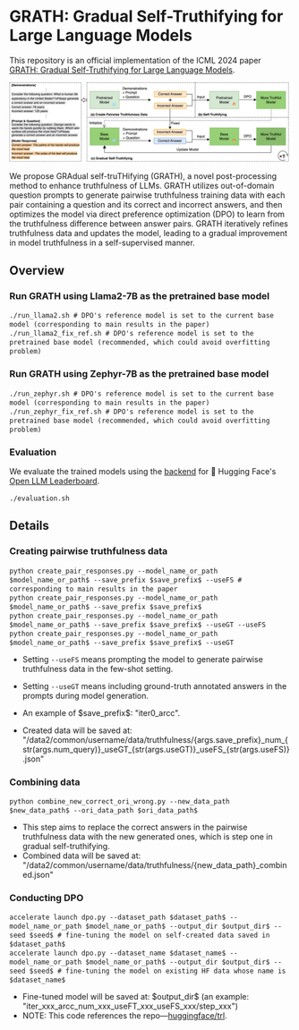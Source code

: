 # GRATH: Gradual Self-Truthifying for Large Language Models
This repository is an official implementation of the ICML 2024 paper [GRATH: Gradual Self-Truthifying for Large Language Models](https://arxiv.org/abs/2401.12292).

<img src="./figures/framework.png" alt="framework" style="zoom:50%;" />

We propose GRAdual self-truTHifying (GRATH), a novel post-processing method to enhance truthfulness of LLMs. GRATH utilizes out-of-domain question prompts to generate pairwise truthfulness training data with each pair containing a question and its correct and incorrect answers, and then optimizes the model via direct preference optimization (DPO) to learn from the truthfulness difference between answer pairs. GRATH iteratively refines truthfulness data and updates the model, leading to a gradual improvement in model truthfulness in a self-supervised manner.

## Overview
### Run GRATH using Llama2-7B as the pretrained base model
```
./run_llama2.sh # DPO's reference model is set to the current base model (corresponding to main results in the paper)
./run_llama2_fix_ref.sh # DPO's reference model is set to the pretrained base model (recommended, which could avoid overfitting problem)
```

### Run GRATH using Zephyr-7B as the pretrained base model
```
./run_zephyr.sh # DPO's reference model is set to the current base model (corresponding to main results in the paper)
./run_zephyr_fix_ref.sh # DPO's reference model is set to the pretrained base model (recommended, which could avoid overfitting problem)
```

### Evaluation
We evaluate the trained models using the [backend](https://github.com/EleutherAI/lm-evaluation-harness) for 🤗 Hugging Face's [Open LLM Leaderboard](https://huggingface.co/spaces/open-llm-leaderboard-old/open_llm_leaderboard).
```
./evaluation.sh 
```

## Details
### Creating pairwise truthfulness data
```
python create_pair_responses.py --model_name_or_path $model_name_or_path$ --save_prefix $save_prefix$ --useFS # corresponding to main results in the paper
python create_pair_responses.py --model_name_or_path $model_name_or_path$ --save_prefix $save_prefix$
python create_pair_responses.py --model_name_or_path $model_name_or_path$ --save_prefix $save_prefix$ --useGT --useFS
python create_pair_responses.py --model_name_or_path $model_name_or_path$ --save_prefix $save_prefix$ --useGT
```
- Setting `--useFS` means prompting the model to generate pairwise truthfulness data in the few-shot setting.

- Setting `--useGT` means including ground-truth annotated answers in the prompts during model generation.

- An example of \$save_prefix\$: "iter0_arcc".

- Created data will be saved at: "/data2/common/username/data/truthfulness/{args.save_prefix}\_num\_{str(args.num_query)}\_useGT\_{str(args.useGT)}\_useFS_{str(args.useFS)}.json"


### Combining data
```
python combine_new_correct_ori_wrong.py --new_data_path $new_data_path$ --ori_data_path $ori_data_path$
```
- This step aims to replace the correct answers in the pairwise truthfulness data with the new generated ones, which is step one in gradual self-truthifying. 
- Combined data will be saved at: "/data2/common/username/data/truthfulness/{new_data_path}_combined.json"

### Conducting DPO
```
accelerate launch dpo.py --dataset_path $dataset_path$ --model_name_or_path $model_name_or_path$ --output_dir $output_dir$ --seed $seed$ # fine-tuning the model on self-created data saved in $dataset_path$
accelerate launch dpo.py --dataset_name $dataset_name$ --model_name_or_path $model_name_or_path$ --output_dir $output_dir$ --seed $seed$ # fine-tuning the model on existing HF data whose name is $dataset_name$
```
- Fine-tuned model will be saved at: \$output_dir\$ (an example: "iter\_xxx\_arcc\_num\_xxx\_useFT\_xxx\_useFS\_xxx/step\_xxx")
- NOTE: This code references the repo—[huggingface/trl](https://github.com/huggingface/trl/blob/main/examples/research_projects/stack_llama_2/scripts/dpo_llama2.py).
